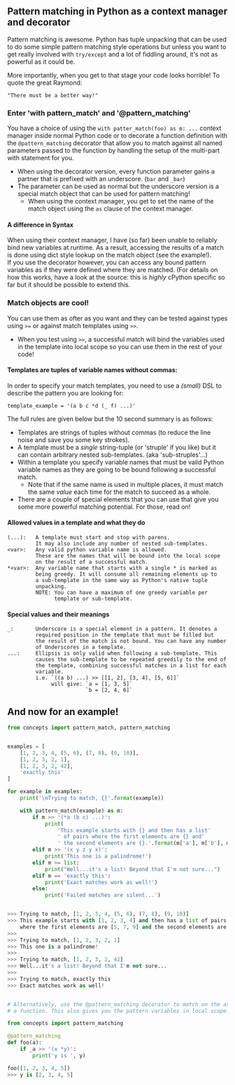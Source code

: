 ## Pattern matching in Python as a context manager and decorator

Pattern matching is awesome. Python has tuple unpacking that can be used to
do some simple pattern matching style operations but unless you want to get
really involved with `try/except` and a lot of fiddling around, it's not
as powerful as it could be.

More importantly, when you get to that stage your code looks horrible!
To quote the great Raymond:

    "There must be a better way!"


### Enter 'with pattern_match' and '@pattern_matching'
You have a choice of using the `with patter_match(foo) as m: ...` context manager
inside normal Python code or to decorate a function definition with the
`@pattern_matching` decorator that allow you to match against all named parameters
passed to the function by handling the setup of the multi-part with statement for you.
- When using the decorator version, every function parameter gains a partner that is
  prefixed with an underscore. (`bar` and `_bar`)
- The parameter can be used as normal but the underscore version is a special match
  object that can be used for pattern matching!
  - When using the context manager, you get to set the name of the match object using
  the `as` clause of the context manager.

#### A difference in Syntax
When using their context manager, I have (so far) been unable to reliably bind new
variables at runtime. As a result, accessing the results of a match is done using
dict style lookup on the match object (see the example!).<br>
If you use the decorator however, you can access any bound pattern variables
as if they were defined where they are matched. (For details on how this works, have a
look at the source: this is _highly_ cPython specific so far but it should be possible
to extend this.

### Match objects are cool!
You can use them as ofter as you want and they can be tested against types using
`>=` or against match templates using `>>`.
- When you test using `>>`, a successful match will bind the variables used in the
  template into local scope so you can use them in the rest of your code!


#### Templates are tuples of variable names without commas:
In order to specify your match templates, you need to use a *(small)* DSL to describe
the pattern you are looking for:

`template_example = '(a b c *d (_ f) ...)'`

The full rules are given below but the 10 second summary is as follows:
- Templates are strings of tuples without commas (to reduce the line noise and save you
  some key strokes).
- A template must be a *single* string-tuple (or 'struple' if you like) but it can contain
  arbitrary nested sub-templates. (aka 'sub-struples'...)
- Within a template you specify variable names that must be valid Python variable names as
  they are going to be bound following a successful match.
  - Note that if the same name is used in multiple places, it must match the same *value*
    each time for the match to succeed as a whole.
- There are a couple of special elements that you can use that give you some more powerful
  matching potential. For those, read on!


#### Allowed values in a template and what they do
    (...):   A template must start and stop with parens.
             It may also include any number of nested sub-templates.
    <var>:   Any valid python variable name is allowed.
             These are the names that will be bound into the local scope
             on the result of a successful match.
    *<var>:  Any variable name that starts with a single * is marked as
             being greedy. It will consume all remaining elements up to
             a sub-template in the same way as Python's native tuple
             unpacking.
             NOTE: You can have a maximum of one greedy variable per
                   template or sub-template.

#### Special values and their meanings
    _:       Underscore is a special element in a pattern. It denotes a
             required position in the template that must be filled but
             the result of the match is not bound. You can have any number
             of Underscores in a template.
    ...:     Ellipsis is only valid when following a sub-template. This
             causes the sub-template to be repeated greedily to the end of
             the template, combining successful matches in a list for each
             variable.
             i.e. `((a b) ...) >> [[1, 2], [3, 4], [5, 6]]`
                  will give: `a = [1, 3, 5]`
                             `b = [2, 4, 6]`


## And now for an example!
```python
from concepts import pattern_match, pattern_matching


examples = [
    [1, 2, 3, 4, (5, 6), (7, 8), (9, 10)],
    [1, 2, 3, 2, 1],
    [1, 2, 3, 2, 42],
    'exactly this'
]

for example in examples:
    print('\nTrying to match, {}'.format(example))

    with pattern_match(example) as m:
        if m >> '(*a (b c) ...)':
            print(
                'This example starts with {} and then has a list'
                ' of pairs where the first elements are {} and'
                ' the second elements are {}.'.format(m['a'], m['b'], m['c']))
        elif m >> '(x y z y x)':
            print('This one is a palindrome!')
        elif m >= list:
            print("Well...it's a list! Beyond that I'm not sure...")
        elif m == 'exactly this':
            print('Exact matches work as well!')
        else:
            print('Failed matches are silent...')


>>> Trying to match, [1, 2, 3, 4, (5, 6), (7, 8), (9, 10)]
>>> This example starts with [1, 2, 3, 4] and then has a list of pairs
    where the first elements are [5, 7, 9] and the second elements are [6, 8, 10].
>>>
>>> Trying to match, [1, 2, 3, 2, 1]
>>> This one is a palindrome!
>>>
>>> Trying to match, [1, 2, 3, 2, 42]
>>> Well...it's a list! Beyond that I'm not sure...
>>>
>>> Trying to match, exactly this
>>> Exact matches work as well!


# Alternatively, use the @pattern_matching decorator to match on the arguments to
# a function. This also gives you the pattern variables in local scope.

from concepts import pattern_matching

@pattern_matching
def foo(a):
    if _a >> '(x *y)':
        print('y is ', y)

foo([1, 2, 3, 4, 5])
>>> y is [2, 3, 4, 5]
```
